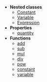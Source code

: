 - **Nested classes**
	* [Constant](reference/v/0.2.1/quantities/Scalar.Constant)
	* [Variable](reference/v/0.2.1/quantities/Scalar.Variable)
	* [Expression](reference/v/0.2.1/quantities/Scalar.Expression)
- **Properties**
	* [quantity](reference/v/0.2.1/quantities/Scalar/quantity)
- **Functions**
	* [add](reference/v/0.2.1/quantities/Scalar/add)
	* [sub](reference/v/0.2.1/quantities/Scalar/sub)
	* [mul](reference/v/0.2.1/quantities/Scalar/mul)
	* [div](reference/v/0.2.1/quantities/Scalar/div)
	* [pow](reference/v/0.2.1/quantities/Scalar/pow)
	* [constant](reference/v/0.2.1/quantities/Scalar/constant)
	* [variable](reference/v/0.2.1/quantities/Scalar/variable)